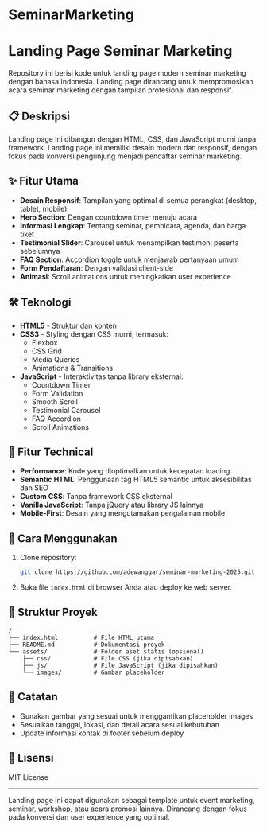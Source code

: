 # SeminarMarketing
# Landing Page Seminar Marketing

Repository ini berisi kode untuk landing page modern seminar marketing dengan bahasa Indonesia. Landing page dirancang untuk mempromosikan acara seminar marketing dengan tampilan profesional dan responsif.

## 📋 Deskripsi

Landing page ini dibangun dengan HTML, CSS, dan JavaScript murni tanpa framework. Landing page ini memiliki desain modern dan responsif, dengan fokus pada konversi pengunjung menjadi pendaftar seminar marketing.

## ✨ Fitur Utama

- **Desain Responsif**: Tampilan yang optimal di semua perangkat (desktop, tablet, mobile)
- **Hero Section**: Dengan countdown timer menuju acara
- **Informasi Lengkap**: Tentang seminar, pembicara, agenda, dan harga tiket
- **Testimonial Slider**: Carousel untuk menampilkan testimoni peserta sebelumnya
- **FAQ Section**: Accordion toggle untuk menjawab pertanyaan umum
- **Form Pendaftaran**: Dengan validasi client-side
- **Animasi**: Scroll animations untuk meningkatkan user experience

## 🛠️ Teknologi

- **HTML5** - Struktur dan konten
- **CSS3** - Styling dengan CSS murni, termasuk:
  - Flexbox
  - CSS Grid
  - Media Queries
  - Animations & Transitions
- **JavaScript** - Interaktivitas tanpa library eksternal:
  - Countdown Timer
  - Form Validation
  - Smooth Scroll
  - Testimonial Carousel
  - FAQ Accordion
  - Scroll Animations

## 🎯 Fitur Technical

- **Performance**: Kode yang dioptimalkan untuk kecepatan loading
- **Semantic HTML**: Penggunaan tag HTML5 semantic untuk aksesibilitas dan SEO
- **Custom CSS**: Tanpa framework CSS eksternal
- **Vanilla JavaScript**: Tanpa jQuery atau library JS lainnya
- **Mobile-First**: Desain yang mengutamakan pengalaman mobile

## 🚀 Cara Menggunakan

1. Clone repository:
   ```bash
   git clone https://github.com/adewanggar/seminar-marketing-2025.git
   ```

2. Buka file `index.html` di browser Anda atau deploy ke web server.

## 📁 Struktur Proyek

```
/
├── index.html          # File HTML utama
├── README.md           # Dokumentasi proyek
└── assets/             # Folder aset statis (opsional)
    ├── css/            # File CSS (jika dipisahkan)
    ├── js/             # File JavaScript (jika dipisahkan)
    └── images/         # Gambar placeholder
```

## 📝 Catatan

- Gunakan gambar yang sesuai untuk menggantikan placeholder images
- Sesuaikan tanggal, lokasi, dan detail acara sesuai kebutuhan
- Update informasi kontak di footer sebelum deploy

## 📄 Lisensi

MIT License

---

Landing page ini dapat digunakan sebagai template untuk event marketing, seminar, workshop, atau acara promosi lainnya. Dirancang dengan fokus pada konversi dan user experience yang optimal.

